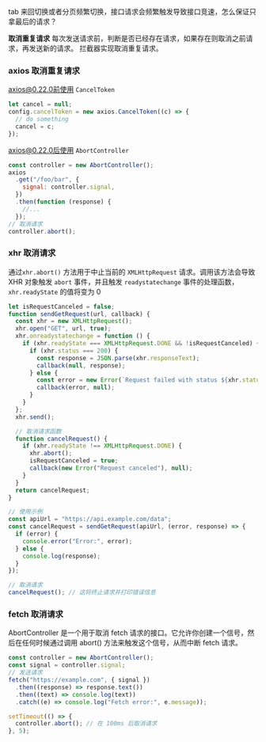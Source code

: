 tab 来回切换或者分页频繁切换，接口请求会频繁触发导致接口竞速，怎么保证只拿最后的请求？

**取消重复请求**
每次发送请求前，判断是否已经存在请求，如果存在则取消之前请求，再发送新的请求。
拦截器实现取消重复请求。

### axios 取消重复请求

axios@0.22.0前使用 `CancelToken`

```js
let cancel = null;
config.cancelToken = new axios.CancelToken((c) => {
  // do something
  cancel = c;
});
```

axios@0.22.0后使用 `AbortController`

```js
const controller = new AbortController();
axios
  .get("/foo/bar", {
    signal: controller.signal,
  })
  .then(function (response) {
    //...
  });
// 取消请求
controller.abort();
```

### xhr 取消请求

通过`‌xhr.abort()‌` 方法用于中止当前的 `XMLHttpRequest` 请求。调用该方法会导致 XHR 对象触发 ‌`abort`‌ 事件，并且触发 `‌readystatechange`‌ 事件的处理函数，‌`xhr.readyState‌` 的值将变为 0‌

```js
let isRequestCanceled = false;
function sendGetRequest(url, callback) {
  const xhr = new XMLHttpRequest();
  xhr.open("GET", url, true);
  xhr.onreadystatechange = function () {
    if (xhr.readyState === XMLHttpRequest.DONE && !isRequestCanceled) {
      if (xhr.status === 200) {
        const response = JSON.parse(xhr.responseText);
        callback(null, response);
      } else {
        const error = new Error(`Request failed with status ${xhr.status}`);
        callback(error, null);
      }
    }
  };
  xhr.send();

  // 取消请求函数
  function cancelRequest() {
    if (xhr.readyState !== XMLHttpRequest.DONE) {
      xhr.abort();
      isRequestCanceled = true;
      callback(new Error("Request canceled"), null);
    }
  }
  return cancelRequest;
}
```

```js
// 使用示例
const apiUrl = "https://api.example.com/data";
const cancelRequest = sendGetRequest(apiUrl, (error, response) => {
  if (error) {
    console.error("Error:", error);
  } else {
    console.log(response);
  }
});

// 取消请求
cancelRequest(); // 这将终止请求并打印错误信息
```

### fetch 取消请求

AbortController 是一个用于取消 fetch 请求的接口。它允许你创建一个信号，然后在任何时候通过调用 abort() 方法来触发这个信号，从而中断 fetch 请求。

```js
const controller = new AbortController();
const signal = controller.signal;
// 发送请求
fetch("https://example.com", { signal })
  .then((response) => response.text())
  .then((text) => console.log(text))
  .catch((e) => console.log("Fetch error:", e.message));

setTimeout(() => {
  controller.abort(); // 在 100ms 后取消请求
}, 5);
```
